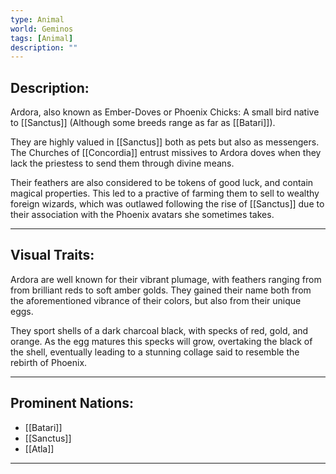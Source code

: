 ```yaml
---
type: Animal
world: Geminos
tags: [Animal]
description: ""
---
```


## Description:

Ardora, also known as Ember-Doves or Phoenix Chicks: A small bird native to [[Sanctus]] (Although some breeds range as far as [[Batari]]).
 
They are highly valued in [[Sanctus]] both as pets but also as messengers. The Churches of [[Concordia]] entrust missives to Ardora doves when they lack the priestess to send them through divine means.

Their feathers are also considered to be tokens of good luck, and contain magical properties. This led to a practive of farming them to sell to wealthy foreign wizards, which was outlawed following the rise of [[Sanctus]] due to their association with the Phoenix avatars she sometimes takes.

---
## Visual Traits:

 Ardora are well known for their vibrant plumage, with feathers ranging from from brilliant reds to soft amber golds. They gained their name both from the aforementioned vibrance of their colors, but also from their unique eggs. 
 
 They sport shells of a dark charcoal black, with specks of red, gold, and orange. As the egg matures this specks will grow, overtaking the black of the shell, eventually leading to a stunning collage said to resemble the rebirth of Phoenix.


---
## Prominent Nations:

- [[Batari]]
- [[Sanctus]]
- [[Atla]]

---